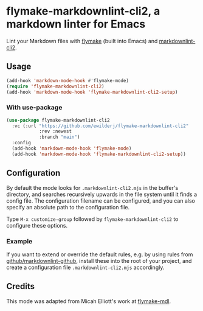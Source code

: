 # flymake-markdownlint-cli2, a markdown linter for Emacs

Lint your Markdown files with
[flymake](https://www.gnu.org/software/emacs/manual/html_node/flymake/index.html)
(built into Emacs) and
[markdownlint-cli2](https://github.com/DavidAnson/markdownlint-cli2).

## Usage

```lisp
(add-hook 'markdown-mode-hook #'flymake-mode)
(require 'flymake-markdownlint-cli2)
(add-hook 'markdown-mode-hook 'flymake-markdownlint-cli2-setup)
```

### With use-package

``` lisp
(use-package flymake-markdownlint-cli2
  :vc (:url "https://github.com/ewilderj/flymake-markdownlint-cli2"
            :rev :newest
            :branch "main")
  :config
  (add-hook 'markdown-mode-hook 'flymake-mode)
  (add-hook 'markdown-mode-hook 'flymake-markdownlint-cli2-setup))
```

## Configuration

By default the mode looks for `.markdownlint-cli2.mjs` in the buffer's
directory, and searches recursively upwards in the file system until
it finds a config file.  The configuration filename can be configured,
and you can also specify an absolute path to the configuration file.

Type `M-x customize-group` followed by `flymake-markdownlint-cli2` to
configure these options.

### Example

If you want to extend or override the default rules, e.g. by using rules
from [github/markdownlint-github](https://github.com/github/markdownlint-github),
install these into the root of your project, and create a configuration
file `.markdownlint-cli2.mjs` accordingly.

## Credits

This mode was adapted from Micah Elliott's work at
[flymake-mdl](https://github.com/MicahElliott/flymake-mdl).
